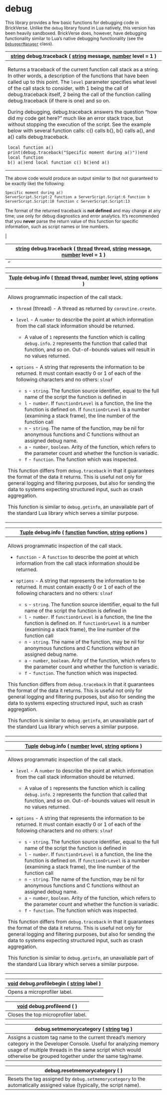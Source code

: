 # debug

This library provides a few basic functions for debugging code in BrickVerse. Unlike the `debug` library found in Lua natively, this version has been heavily sandboxed. BrickVerse does, however, have debugging functionality similar to Lua’s native debugging functionality (see the [`DebuggerManager`](debug.md) class).

| [string](debug.md) **debug.traceback** ( [string](debug.md) message, [number](debug.md) level = 1 )                                                                                                                                                                                                                                                                                                                                                                                                                                                                                                                                                                                                                                                                                                                                                                                                                                                                                                                                                                                                                                                                                                                                                                                                                                                                                                                                                                                |
| ---------------------------------------------------------------------------------------------------------------------------------------------------------------------------------------------------------------------------------------------------------------------------------------------------------------------------------------------------------------------------------------------------------------------------------------------------------------------------------------------------------------------------------------------------------------------------------------------------------------------------------------------------------------------------------------------------------------------------------------------------------------------------------------------------------------------------------------------------------------------------------------------------------------------------------------------------------------------------------------------------------------------------------------------------------------------------------------------------------------------------------------------------------------------------------------------------------------------------------------------------------------------------------------------------------------------------------------------------------------------------------------------------------------------------------------------------------------------------------- |
| <p>Returns a traceback of the current function call stack as a string. In other words, a description of the functions that have been called up to this point. The <code>level</code> parameter specifies what level of the call stack to consider, with 1 being the call of debug.traceback itself, 2 being the call of the function calling debug.traceback (if there is one) and so on.</p><p>During debugging, debug.traceback answers the question “how did my code get here?” much like an error stack trace, but without stopping the execution of the script. See the example below with several function calls: c() calls b(), b() calls a(), and a() calls debug.traceback.</p><p></p><pre><code>local function a()	print(debug.traceback("Specific moment during a()"))end local function b()	a()end local function c()	b()end a()
</code></pre><p>The above code would produce an output similar to (but not guaranteed to be exactly like) the following:</p><p></p><pre><code>Specific moment during a()
ServerScript.Script:2 function a
ServerScript.Script:6 function b
ServerScript.Script:10 function c
ServerScript.Script:13
</code></pre><p>The format of the returned traceback is <strong>not defined</strong> and may change at any time; use only for debug diagnostics and error analytics. It’s recommended that you <strong>never</strong> parse the return value of this function for specific information, such as script names or line numbers.</p> |

| [string](debug.md) **debug.traceback** ( [thread](debug.md) thread, [string](debug.md) message, [number](debug.md) level = 1 ) |
| ------------------------------------------------------------------------------------------------------------------------------ |
| ‘’                                                                                                                             |

| [Tuple](debug.md) **debug.info** ( [thread](debug.md) thread, [number](debug.md) level, [string](debug.md) options )                                                                                                                                                                                                                                                                                                                                                                                                                                                                                                                                                                                                                                                                                                                                                                                                                                                                                                                                                                                                                                                                                                                                                                                                                                                                                                                                                                                                                                                                                                                                                                                                                                                                                                                                                                                                                                                                                                                           |
| ---------------------------------------------------------------------------------------------------------------------------------------------------------------------------------------------------------------------------------------------------------------------------------------------------------------------------------------------------------------------------------------------------------------------------------------------------------------------------------------------------------------------------------------------------------------------------------------------------------------------------------------------------------------------------------------------------------------------------------------------------------------------------------------------------------------------------------------------------------------------------------------------------------------------------------------------------------------------------------------------------------------------------------------------------------------------------------------------------------------------------------------------------------------------------------------------------------------------------------------------------------------------------------------------------------------------------------------------------------------------------------------------------------------------------------------------------------------------------------------------------------------------------------------------------------------------------------------------------------------------------------------------------------------------------------------------------------------------------------------------------------------------------------------------------------------------------------------------------------------------------------------------------------------------------------------------------------------------------------------------------------------------------------------------- |
| <p>Allows programmatic inspection of the call stack.</p><ul><li><code>thread</code> (thread) - A thread as returned by <code>coroutine.create</code>.</li><li><p><code>level</code> - A <code>number</code> to describe the point at which information from the call stack information should be returned.</p><ul><li>A value of <code>1</code> represents the function which is calling <code>debug.info</code>. <code>2</code> represents the function that called that function, and so on. Out-of-bounds values will result in no values returned.</li></ul></li><li><p><code>options</code> - A string that represents the information to be returned. It must contain exactly 0 or 1 of each of the following characters and no others: <code>slnaf</code></p><ul><li><code>s</code> - <code>string</code>. The function source identifier, equal to the full name of the script the function is defined in</li><li><code>l</code> - <code>number</code>. If <code>functionOrLevel</code> is a function, the line the function is defined on. If <code>functionOrLevel</code> is a number (examining a stack frame), the line number of the function call</li><li><code>n</code> - <code>string</code>. The name of the function, may be nil for anonymous functions and C functions without an assigned debug name.</li><li><code>a</code> - <code>number</code>, <code>boolean</code>. Arity of the function, which refers to the parameter count and whether the function is variadic.</li><li><code>f</code> - <code>function</code>. The function which was inspected.</li></ul></li></ul><p>This function differs from <code>debug.traceback</code> in that it guarantees the format of the data it returns. This is useful not only for general logging and filtering purposes, but also for sending the data to systems expecting structured input, such as crash aggregation.</p><p>This function is similar to <code>debug.getinfo</code>, an unavailable part of the standard Lua library which serves a similar purpose.</p> |

| [Tuple](debug.md) **debug.info** ( [function](debug.md) function, [string](debug.md) options )                                                                                                                                                                                                                                                                                                                                                                                                                                                                                                                                                                                                                                                                                                                                                                                                                                                                                                                                                                                                                                                                                                                                                                                                                                                                                                                                                                                                                                                                                                                                                                                               |
| -------------------------------------------------------------------------------------------------------------------------------------------------------------------------------------------------------------------------------------------------------------------------------------------------------------------------------------------------------------------------------------------------------------------------------------------------------------------------------------------------------------------------------------------------------------------------------------------------------------------------------------------------------------------------------------------------------------------------------------------------------------------------------------------------------------------------------------------------------------------------------------------------------------------------------------------------------------------------------------------------------------------------------------------------------------------------------------------------------------------------------------------------------------------------------------------------------------------------------------------------------------------------------------------------------------------------------------------------------------------------------------------------------------------------------------------------------------------------------------------------------------------------------------------------------------------------------------------------------------------------------------------------------------------------------------------- |
| <p>Allows programmatic inspection of the call stack.</p><ul><li><code>function</code> - A <code>function</code> to describe the point at which information from the call stack information should be returned.</li><li><p><code>options</code> - A string that represents the information to be returned. It must contain exactly 0 or 1 of each of the following characters and no others: <code>slnaf</code></p><ul><li><code>s</code> - <code>string</code>. The function source identifier, equal to the full name of the script the function is defined in</li><li><code>l</code> - <code>number</code>. If <code>functionOrLevel</code> is a function, the line the function is defined on. If <code>functionOrLevel</code> is a number (examining a stack frame), the line number of the function call</li><li><code>n</code> - <code>string</code>. The name of the function, may be nil for anonymous functions and C functions without an assigned debug name.</li><li><code>a</code> - <code>number</code>, <code>boolean</code>. Arity of the function, which refers to the parameter count and whether the function is variadic.</li><li><code>f</code> - <code>function</code>. The function which was inspected.</li></ul></li></ul><p>This function differs from <code>debug.traceback</code> in that it guarantees the format of the data it returns. This is useful not only for general logging and filtering purposes, but also for sending the data to systems expecting structured input, such as crash aggregation.</p><p>This function is similar to <code>debug.getinfo</code>, an unavailable part of the standard Lua library which serves a similar purpose.</p> |

| [Tuple](debug.md) **debug.info** ( [number](debug.md) level, [string](debug.md) options )                                                                                                                                                                                                                                                                                                                                                                                                                                                                                                                                                                                                                                                                                                                                                                                                                                                                                                                                                                                                                                                                                                                                                                                                                                                                                                                                                                                                                                                                                                                                                                                                                                                                                                                                                                                                                                                        |
| ------------------------------------------------------------------------------------------------------------------------------------------------------------------------------------------------------------------------------------------------------------------------------------------------------------------------------------------------------------------------------------------------------------------------------------------------------------------------------------------------------------------------------------------------------------------------------------------------------------------------------------------------------------------------------------------------------------------------------------------------------------------------------------------------------------------------------------------------------------------------------------------------------------------------------------------------------------------------------------------------------------------------------------------------------------------------------------------------------------------------------------------------------------------------------------------------------------------------------------------------------------------------------------------------------------------------------------------------------------------------------------------------------------------------------------------------------------------------------------------------------------------------------------------------------------------------------------------------------------------------------------------------------------------------------------------------------------------------------------------------------------------------------------------------------------------------------------------------------------------------------------------------------------------------------------------------ |
| <p>Allows programmatic inspection of the call stack.</p><ul><li><p><code>level</code> - A <code>number</code> to describe the point at which information from the call stack information should be returned.</p><ul><li>A value of <code>1</code> represents the function which is calling <code>debug.info</code>. <code>2</code> represents the function that called that function, and so on. Out-of-bounds values will result in no values returned.</li></ul></li><li><p><code>options</code> - A string that represents the information to be returned. It must contain exactly 0 or 1 of each of the following characters and no others: <code>slnaf</code></p><ul><li><code>s</code> - <code>string</code>. The function source identifier, equal to the full name of the script the function is defined in</li><li><code>l</code> - <code>number</code>. If <code>functionOrLevel</code> is a function, the line the function is defined on. If <code>functionOrLevel</code> is a number (examining a stack frame), the line number of the function call</li><li><code>n</code> - <code>string</code>. The name of the function, may be nil for anonymous functions and C functions without an assigned debug name.</li><li><code>a</code> - <code>number</code>, <code>boolean</code>. Arity of the function, which refers to the parameter count and whether the function is variadic.</li><li><code>f</code> - <code>function</code>. The function which was inspected.</li></ul></li></ul><p>This function differs from <code>debug.traceback</code> in that it guarantees the format of the data it returns. This is useful not only for general logging and filtering purposes, but also for sending the data to systems expecting structured input, such as crash aggregation.</p><p>This function is similar to <code>debug.getinfo</code>, an unavailable part of the standard Lua library which serves a similar purpose.</p> |

| [void](debug.md) **debug.profilebegin** ( [string](debug.md) label ) |
| -------------------------------------------------------------------- |
| Opens a microprofiler label.                                         |

| [void](debug.md) **debug.profileend** ( ) |
| ----------------------------------------- |
| Closes the top microprofiler label.       |

| **debug.setmemorycategory** ( [string](debug.md) tag )                                                                                                                                                                                  |
| --------------------------------------------------------------------------------------------------------------------------------------------------------------------------------------------------------------------------------------- |
| Assigns a custom tag name to the current thread’s memory category in the Developer Console. Useful for analyzing memory usage of multiple threads in the same script which would otherwise be grouped together under the same tag/name. |

| **debug.resetmemorycategory** ( )                                                                                      |
| ---------------------------------------------------------------------------------------------------------------------- |
| Resets the tag assigned by `debug.setmemorycategory` to the automatically assigned value (typically, the script name). |
